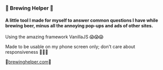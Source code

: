 ### 🍺 Brewing Helper 🍺

#### A little tool I made for myself to answer common questions I have while brewing beer, minus all the annoying pop-ups and ads of other sites.

Using the amazing framework VanillaJS 😱😱😱

Made to be usable on my phone screen only; don't care about responsiveness 🤷🏻‍♀️

🍺[brewinghelper.com](http://brewinghelper.com)🍺
